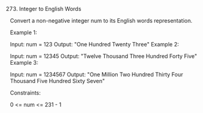 273. Integer to English Words

Convert a non-negative integer num to its English words representation.

 

Example 1:

Input: num = 123
Output: "One Hundred Twenty Three"
Example 2:

Input: num = 12345
Output: "Twelve Thousand Three Hundred Forty Five"
Example 3:

Input: num = 1234567
Output: "One Million Two Hundred Thirty Four Thousand Five Hundred Sixty Seven"
 

Constraints:

0 <= num <= 231 - 1
